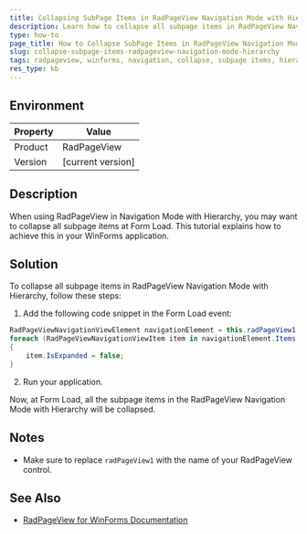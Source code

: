 ```yaml
---
title: Collapsing SubPage Items in RadPageView Navigation Mode with Hierarchy
description: Learn how to collapse all subpage items in RadPageView Navigation Mode with Hierarchy.
type: how-to
page_title: How to Collapse SubPage Items in RadPageView Navigation Mode with Hierarchy
slug: collapse-subpage-items-radpageview-navigation-mode-hierarchy
tags: radpageview, winforms, navigation, collapse, subpage items, hierarchy
res_type: kb
---
```


## Environment

| Property | Value              |
| -------- | ------------------ |
| Product  | RadPageView        |
| Version  | [current version]  |

## Description

When using RadPageView in Navigation Mode with Hierarchy, you may want to collapse all subpage items at Form Load. This tutorial explains how to achieve this in your WinForms application.

## Solution

To collapse all subpage items in RadPageView Navigation Mode with Hierarchy, follow these steps:

1. Add the following code snippet in the Form Load event:

```csharp
RadPageViewNavigationViewElement navigationElement = this.radPageView1.ViewElement as RadPageViewNavigationViewElement;
foreach (RadPageViewNavigationViewItem item in navigationElement.Items)
{
    item.IsExpanded = false;
}
```

2. Run your application.

Now, at Form Load, all the subpage items in the RadPageView Navigation Mode with Hierarchy will be collapsed.

## Notes

- Make sure to replace `radPageView1` with the name of your RadPageView control.

## See Also

- [RadPageView for WinForms Documentation](https://docs.telerik.com/devtools/winforms/controls/pageview/overview)
